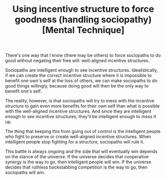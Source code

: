 ﻿---
layout: post
title: "Using incentive structure to force goodness (handling sociopathy) [Mental Technique]"
---

There's one way that I know (there may be others) to force sociopaths to do good without negating their free will: well-aligned incentive structures.

Sociopaths are intelligent enough to see incentive structures. Idealistically, if we can create the correct incentive structure where it is impossible to benefit one own's self at the loss of others, we can make sociopaths to do good things willingly, because doing good will then be the only way to benefit one's self.

The reality, however, is that sociopaths will try to mess with the incentive structure to gain even more benefits for their own self than what is possible with the well-aligned incentive structures. And since they are intelligent enough to see incentive structures, they'll be intelligent enough to mess it up.

The thing that keeping this from going out of control is the intelligent people who fight to preserve or create well-aligned incentive structures. When intelligent people stop fighting for a structure, sociopaths will rule it. 

This battle is always ongoing and the side that will eventually win depends on the stance of the universe. If the universe decides that cooperative synergy is the way to go, then intelligent people will win. If the universe decides that ruthless backstabbing competition is the way to go, then sociopaths will win.